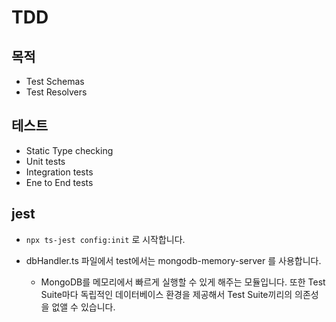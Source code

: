# TDD

## 목적

- Test Schemas
- Test Resolvers

## 테스트

- Static Type checking
- Unit tests
- Integration tests
- Ene to End tests

## jest

- `npx ts-jest config:init` 로 시작합니다.

- dbHandler.ts 파일에서 test에서는 mongodb-memory-server 를 사용합니다.
  - MongoDB를 메모리에서 빠르게 실행할 수 있게 해주는 모듈입니다. 또한 Test Suite마다 독립적인 데이터베이스 환경을 제공해서 Test Suite끼리의 의존성을 없앨 수 있습니다.

